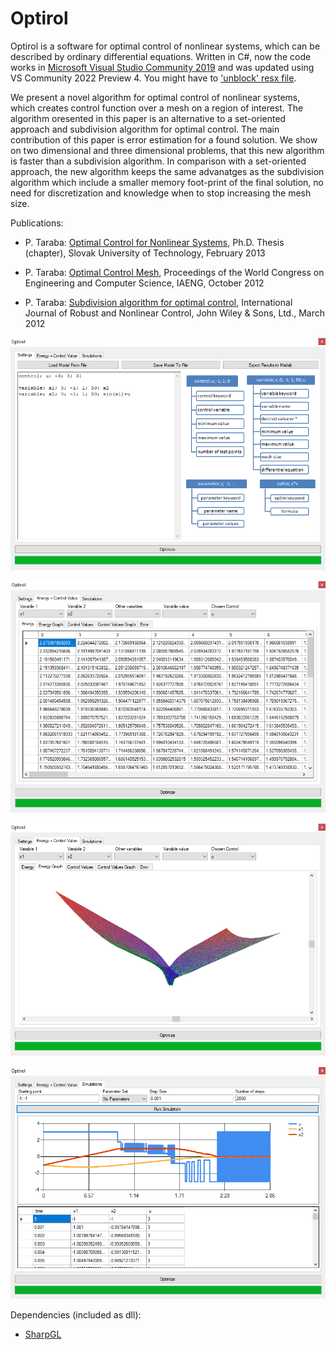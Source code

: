 # Optirol
Optirol is a software for optimal control of nonlinear systems, which can be described by ordinary differential equations. Written in C#, now the code works in [Microsoft Visual Studio Community 2019](https://visualstudio.microsoft.com/vs/) and was updated using VS Community 2022 Preview 4. You might have to ['unblock' resx file](https://learn.microsoft.com/en-us/visualstudio/msbuild/errors/msb3821).

We present a novel algorithm for optimal control of nonlinear systems, which creates control function over a mesh on a region of interest. The algorithm oresented in this paper is an alternative to a set-oriented approach and subdivision algorithm for optimal control. The main contribution of this paper is error estimation for a found solution. We show on two dimensional and three dimensional problems, that this new algorithm is faster than a subdivision algorithm. In comparison with a set-oriented approach, the new algorithm keeps the same advanatges as the subdivision algorithm which include a smaller memory foot-print of the final solution, no need for discretization and knowledge when to stop increasing the mesh size.

Publications:
* P. Taraba: [Optimal Control for Nonlinear Systems](https://www.fei.stuba.sk/buxus/docs/2013/autoreferaty/Taraba.pdf), Ph.D. Thesis (chapter), Slovak University of Technology, February 2013

* P. Taraba: [Optimal Control Mesh](http://www.iaeng.org/publication/WCECS2012/WCECS2012_pp1110-1115.pdf), Proceedings of the World Congress on Engineering and Computer Science, IAENG, October 2012

* P. Taraba: [Subdivision algorithm for optimal control](https://onlinelibrary.wiley.com/doi/full/10.1002/rnc.2801), International Journal of Robust and Nonlinear Control, John Wiley & Sons, Ltd., March 2012



![settings](./screenshots/settings2.png)

![energy 1](./screenshots/energy1.png)

![energy 2](./screenshots/energy2.png)

![simulations](./screenshots/simulations.png)

Dependencies (included as dll):
* [SharpGL](https://github.com/dwmkerr/sharpgl)
